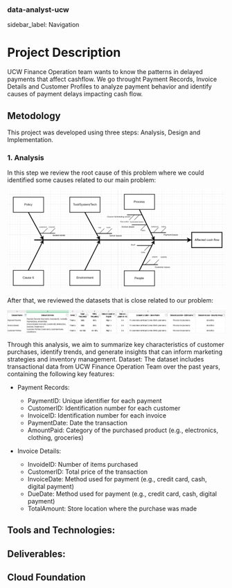 ### data-analyst-ucw
sidebar_label: Navigation
# Project Description
UCW Finance Operation team wants to know the patterns in delayed payments that affect cashflow. We go throught Payment Records, Invoice Details and Customer Profiles to analyze payment behavior and identify causes of payment delays impacting cash flow.
## Metodology
This project was developed using three steps: Analysis, Design and Implementation.
### 1. Analysis
In this step we review the root cause of this problem where we could identified some causes related to our main problem:

![fishbone](./images/analysis/fishbone.png "Fishbone diagram")

After that, we reviewed the datasets that is close related to our problem: 

![dataset-description](./images/analysis/dataset-description.png "Dataset Description")

Through this analysis, we aim to summarize key characteristics of customer purchases, identify trends, and generate insights that can inform marketing strategies and inventory management.
Dataset: The dataset includes transactional data from UCW Finance Operation Team over the past years, containing the following key features:

- Payment Records:
    - PaymentID: Unique identifier for each payment
    - CustomerID: Identification number for each customer
    - InvoiceID: Identification number for each invoice
    - PaymentDate: Date the transaction
    - AmountPaid: Category of the purchased product (e.g., electronics, clothing, groceries)

- Invoice Details:
    - InvoideID: Number of items purchased
    - CustomerID: Total price of the transaction
    - InvoiceDate: Method used for payment (e.g., credit card, cash, digital payment)
    - DueDate: Method used for payment (e.g., credit card, cash, digital payment)
    - TotalAmount: Store location where the purchase was made

## Tools and Technologies:
## Deliverables:
    
## Cloud Foundation 
